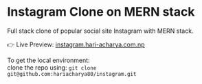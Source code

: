 # Instagram Clone on MERN stack

Full stack clone of popular social site Instagram with MERN stack.

👉 Live Preview: <a href="https://instagram.hari-acharya.com.np">instagram.hari-acharya.com.np</a>

To get the local environment: <br/>
clone the repo using: `git clone git@github.com:hariacharya80/instagram.git`

<img scr="/screenshot.png"/>
